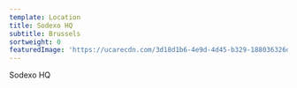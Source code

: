 ```yaml
---
template: Location
title: Sodexo HQ
subtitle: Brussels
sortweight: 0
featuredImage: 'https://ucarecdn.com/3d18d1b6-4e9d-4d45-b329-188036326d7c/'
---
```

Sodexo HQ

